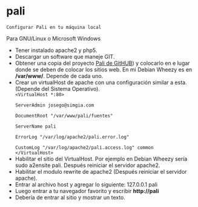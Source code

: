 pali
====
    Configurar Pali en tu máquina local
Para GNU/Linux o Microsoft Windows 
<ul>
<li>Tener instalado apache2 y php5.</li>
<li>Descargar un software que maneje GIT.</li>
<li>Obtener una copia del proyecto <a href="https://github.com/palidal/pali.git" target = "_blank">Pali de GitHUB</a>) y colocarlo en e lugar donde se deben de colocar los sitios web. En mi Debian Wheezy es en <b>/var/www/</b>. Depende de cada uno.</li>
<li>Crear un virtualHost de apache con una configuración similar a esta. (Depende del Sistema Operativo).</li>
<code>&lt;VirtualHost *:80&gt;
    <br>ServerAdmin josego@simgia.com
    <br>DocumentRoot "/var/www/pali/fuentes"
    <br>ServerName pali
    <br>ErrorLog "/var/log/apache2/pali.error.log"
    <br>CustomLog "/var/log/apache2/pali.access.log" common
&lt;/VirtualHost&gt;
</code>
<li>Habilitar el sitio del VirtualHost. Por ejemplo en Debian Wheezy sería sudo a2ensite pali. Después reiniciar el servidor apache2.</li>
<li>Habilitar el modulo rewrite de apache2 (Después reiniciar el servidor apache).</li>
<li>Entrar al archivo host y agregar lo siguiente: 
127.0.0.1 pali</li>
<li>Luego entrar a tu navegador favorito y escribir <b>http://pali</b></li>
<li>Debería de entrar al sitio y mostrar un texto.</li>
</ul>
